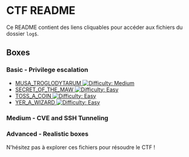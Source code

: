 # CTF README

Ce README contient des liens cliquables pour accéder aux fichiers du dossier `log$`.

## Boxes

###  Basic - Privilege escalation

- [MUSA_TROGLODYTARUM ![Difficulty: Medium](https://img.shields.io/badge/difficulty-medium-%23ffcc00)](writeups/1%20-%20Basic%20-%20Privilege%20escalation/MUSA_TROGLODYTARUM.md)
- [SECRET_OF_THE_MAW ![Difficulty: Easy](https://img.shields.io/badge/difficulty-easy-%2300ff00)](writeups/1%20-%20Basic%20-%20Privilege%20escalation/SECRET_OF_THE_MAW.md)
- [TOSS_A_COIN ![Difficulty: Easy](https://img.shields.io/badge/difficulty-easy-%2300ff00)](writeups/1%20-%20Basic%20-%20Privilege%20escalation/TOSS_A_COIN.md)
- [YER_A_WIZARD ![Difficulty: Easy](https://img.shields.io/badge/difficulty-easy-%2300ff00)](writeups/1%20-%20Basic%20-%20Privilege%20escalation/YER_A_WIZARD.md)

###  Medium - CVE and SSH Tunneling


###  Advanced - Realistic boxes



N'hésitez pas à explorer ces fichiers pour résoudre le CTF !
